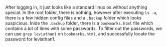 After logging in, it just looks like a standard linux os without anything special. 
In the root folder, there is nothing, however after executing `ls -a`, there is a few hidden config files and a `.backup` folder which looks suspicious. 
Inide the `.backup` folder, there is a `bookmarks.html` file which contains a lot of lines with some passwords. 
To filter out the passwords, we can use `grep leviathan1` on `bookmarks.html`, and successfully locate the password for leviathan1.
